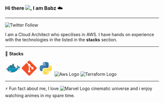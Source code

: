 ### Hi there <img src="https://raw.githubusercontent.com/MartinHeinz/MartinHeinz/master/wave.gif" width="30px">, I am Babz ☁️

---
![Twitter Follow](https://img.shields.io/twitter/follow/_shellhead?label=Twitter%20followers%20&style=social)

I am a Cloud Architect who specilises in AWS. I have hands on experience with the technologies in the listed in the **stacks** section.  







---
🧰 **Stacks** 


<img src="https://github.com/devicons/devicon/blob/master/icons/docker/docker-original.svg" alt="Docker Logo" weight="50" height="50" /> <img src="https://github.com/devicons/devicon/blob/master/icons/git/git-original.svg" alt="Git Logo" weight="50" height="50" /> 
<img src="https://github.com/devicons/devicon/blob/master/icons/python/python-original.svg" alt="Python Logo" weight="50" height="50" /> 
<img src="https://cdn.worldvectorlogo.com/logos/aws-2.svg" alt="Aws Logo" weight="50" height="50" />
<img src="https://cdn.worldvectorlogo.com/logos/terraform-enterprise.svg" alt="Terraform Logo" weight="50" height="50" />

---


⚡ Fun fact about me, I love <img src="https://cdn.worldvectorlogo.com/logos/marvel.svg" alt="Marvel Logo" weight="15" height="15" /> cinematic universe  and i enjoy watching animes in my spare time.
<!--
**waletaiwo/waletaiwo** is a ✨ _special_ ✨ repository because its `README.md` (this file) appears on your GitHub profile.

Here are some ideas to get you started:

- 🔭 I’m currently working on an a todo ap
- 🌱 I’m currently learning ...
- 👯 I’m looking to collaborate on ...
- 🤔 I’m looking for help with ...
- 💬 Ask me about ...
- 📫 How to reach me: ...
- 😄 Pronouns: ...
- ⚡ Fun fact: ...
-->
